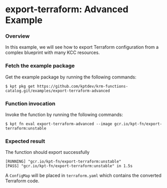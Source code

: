 # export-terraform: Advanced Example

### Overview

In this example, we will see how to export Terraform configuration from a complex blueprint with many KCC resources.

### Fetch the example package

Get the example package by running the following commands:

```shell
$ kpt pkg get https://github.com/kptdev/krm-functions-catalog.git/examples/export-terraform-advanced
```

### Function invocation

Invoke the function by running the following commands:

```shell
$ kpt fn eval export-terraform-advanced --image gcr.io/kpt-fn/export-terraform:unstable
```

### Expected result
The function should export successfully
```shell
[RUNNING] "gcr.io/kpt-fn/export-terraform:unstable"
[PASS] "gcr.io/kpt-fn/export-terraform:unstable" in 1.5s
```

A `ConfigMap` will be placed in `terraform.yaml` which contains the converted Terraform code.
